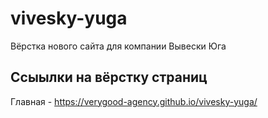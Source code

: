 # vivesky-yuga
 Вёрстка нового сайта для компании Вывески Юга

 ## Ссыылки на вёрстку страниц

Главная - https://verygood-agency.github.io/vivesky-yuga/
